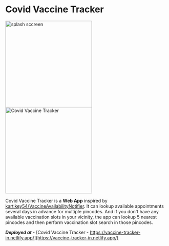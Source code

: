 # Covid Vaccine Tracker

<img src="https://i.ibb.co/4tkkrtq/Screenshot-20210503-152954.jpg" alt="splash sccreen" width="270">  <img src="https://i.ibb.co/gdMDNDp/Screenshot-20210503-153005.jpg" alt="Covid Vaccine Tracker" width="270">

Covid Vaccine Tracker is a **Web App** inspired by [kartikey54/VaccineAvailabilityNotifier](https://github.com/kartikey54/VaccineAvailabilityNotifier). It can lookup available appointments several days in advance for multiple pincodes. And if you don't have any available vaccination slots in your vicinity, the app can lookup 5 nearest pincodes and then perform vaccination slot search in those pincodes.

_**Deployed at -**_ [Covid Vaccine Tracker - https://vaccine-tracker-in.netlify.app/](https://vaccine-tracker-in.netlify.app/)
